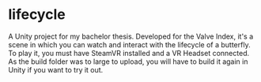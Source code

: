 # lifecycle
A Unity project for my bachelor thesis. Developed for the Valve Index, it's a scene in which you can watch and interact with the lifecycle of a butterfly.
To play it, you must have SteamVR installed and a VR Headset connected. As the build folder was to large to upload, you will have to build it again in Unity if you want to try it out.
